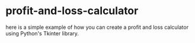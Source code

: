 # profit-and-loss-calculator
here is a simple example of how you can create a profit and loss calculator using Python's Tkinter library.
